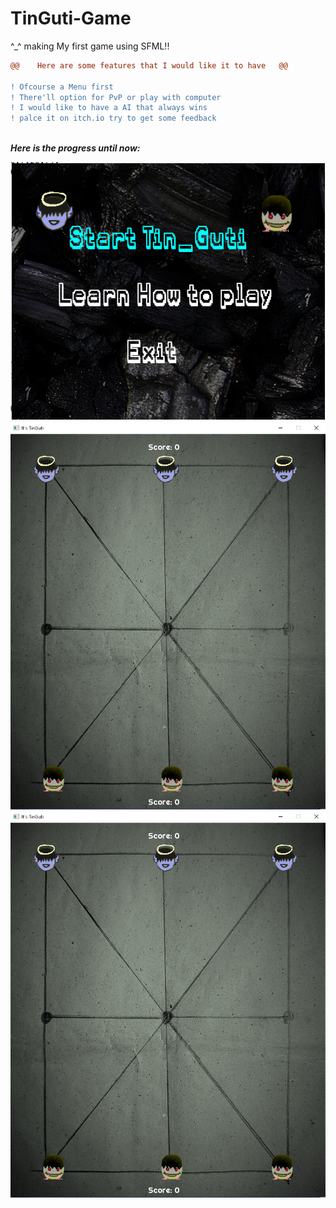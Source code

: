 # TinGuti-Game
^_^
making My first game using SFML!!

```diff
@@    Here are some features that I would like it to have   @@

! Ofcourse a Menu first 
! There'll option for PvP or play with computer
! I would like to have a AI that always wins
! palce it on itch.io try to get some feedback
      
```


  ***Here is the progress until now:***
      
<img src="https://github.com/jahidem/pc/blob/master/imagee/tinguti1.PNG" width="600">
<img src="https://github.com/jahidem/pc/blob/master/imagee/tinguti2.PNG" width="600">
<img src="https://github.com/jahidem/pc/blob/master/imagee/tinguti2.PNG" width="600">

